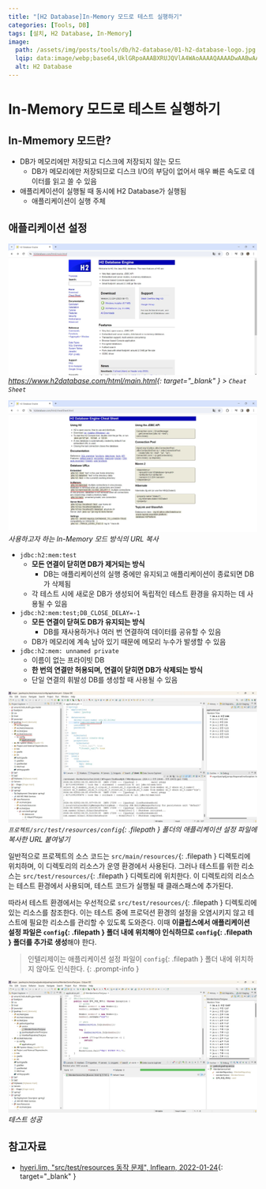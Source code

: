 ```yaml
---
title: "[H2 Database]In-Memory 모드로 테스트 실행하기"
categories: [Tools, DB]
tags: [설치, H2 Database, In-Memory]
image:
  path: /assets/img/posts/tools/db/h2-database/01-h2-database-logo.jpg
  lqip: data:image/webp;base64,UklGRpoAAABXRUJQVlA4WAoAAAAQAAAADwAABwAAQUxQSDIAAAARL0AmbZurmr57yyIiqE8oiG0bejIYEQTgqiDA9vqnsUSI6H+oAERp2HZ65qP/VIAWAFZQOCBCAAAA8AEAnQEqEAAIAAVAfCWkAALp8sF8rgRgAP7o9FDvMCkMde9PK7euH5M1m6VWoDXf2FkP3BqV0ZYbO6NA/VFIAAAA
  alt: H2 Database
---
```


# In-Memory 모드로 테스트 실행하기

## In-Mmemory 모드란?

- DB가 메모리에만 저장되고 디스크에 저장되지 않는 모드
	+ DB가 메모리에만 저장되므로 디스크 I/O의 부담이 없어서 매우 빠른 속도로 데이터를 읽고 쓸 수 있음
- 애플리케이션이 실행될 때 동시에 H2 Database가 실행됨
	+ 애플리케이션이 실행 주체

## 애플리케이션 설정

![01-h2-homepage](/assets/img/posts/tools/db/h2-database/run-a-test-in-in-memory-mode/01-h2-homepage.jpg)
*<https://www.h2database.com/html/main.html>{: target="_blank" } > `Cheat Sheet`*

![02-method-of-in-memory-mode](/assets/img/posts/tools/db/h2-database/run-a-test-in-in-memory-mode/02-method-of-in-memory-mode.jpg)
*사용하고자 하는 In-Memory 모드 방식의 URL 복사*

- `jdbc:h2:mem:test`
	+ **모든 연결이 닫히면 DB가 제거되는 방식**
		* DB는 애플리케이션의 실행 중에만 유지되고 애플리케이션이 종료되면 DB가 삭제됨
	+ 각 테스트 시에 새로운 DB가 생성되어 독립적인 테스트 환경을 유지하는 데 사용될 수 있음
- `jdbc:h2:mem:test;DB_CLOSE_DELAY=-1`
	+ **모든 연결이 닫혀도 DB가 유지되는 방식**
		* DB를 재사용하거나 여러 번 연결하여 데이터를 공유할 수 있음
	+ DB가 메모리에 계속 남아 있기 때문에 메모리 누수가 발생할 수 있음
- `jdbc:h2:mem: unnamed private`
	+ 이름이 없는 프라이빗 DB
	+ **한 번의 연결만 허용되며, 연결이 닫히면 DB가 삭제되는 방식**
	+ 단일 연결의 휘발성 DB를 생성할 때 사용될 수 있음

![03-configure-application](/assets/img/posts/tools/db/h2-database/run-a-test-in-in-memory-mode/03-configure-application.jpg)
*`프로젝트/src/test/resources/config`{: .filepath } 폴더의 애플리케이션 설정 파일에 복사한 URL 붙여넣기*

일반적으로 프로젝트의 소스 코드는 `src/main/resources/`{: .filepath } 디렉토리에 위치하며, 이 디렉토리의 리소스가 운영 환경에서 사용된다. 그러나 테스트를 위한 리소스는 `src/test/resources/`{: .filepath } 디렉토리에 위치한다. 이 디렉토리의 리소스는 테스트 환경에서 사용되며, 테스트 코드가 실행될 때 클래스패스에 추가된다.

따라서 테스트 환경에서는 우선적으로 `src/test/resources/`{: .filepath } 디렉토리에 있는 리소스를 참조한다. 이는 테스트 중에 프로덕션 환경의 설정을 오염시키지 않고 테스트에 필요한 리소스를 관리할 수 있도록 도와준다. 이때 **이클립스에서 애플리케이션 설정 파일은 `config`{: .filepath } 폴더 내에 위치해야 인식하므로 `config`{: .filepath } 폴더를 추가로 생성**해야 한다.

> 인텔리제이는 애플리케이션 설정 파일이 `config`{: .filepath } 폴더 내에 위치하지 않아도 인식한다.
{: .prompt-info }

![04-succeed-test](/assets/img/posts/tools/db/h2-database/run-a-test-in-in-memory-mode/04-succeed-test.jpg)
*테스트 성공*

## 참고자료

- [hyeri.lim, "src/test/resources 동작 문제", Inflearn, 2022-01-24](https://www.inflearn.com/course/lecture?courseSlug=%EC%8A%A4%ED%94%84%EB%A7%81%EB%B6%80%ED%8A%B8-JPA-%ED%99%9C%EC%9A%A9-1&unitId=24291&category=questionDetail&tab=community&q=44954){: target="_blank" }
